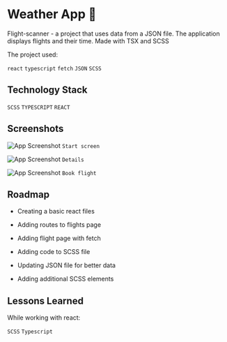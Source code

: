 
# Weather App 🎨
Flight-scanner - a project that uses data from a JSON file. The application displays flights and their time. Made with TSX and SCSS

The project used:

`react` `typescript` `fetch` `JSON` `SCSS` 


## Technology Stack

`SCSS` `TYPESCRIPT` `REACT`


## Screenshots

![App Screenshot](https://i2.paste.pics/8409deed0baad0c34b7afeeab3bf0ba4.png)
`Start screen`

![App Screenshot](https://i2.paste.pics/9ee5aac4858d54c1236584e661457a81.png)
`Details`

![App Screenshot](https://i2.paste.pics/3fe2143b948782e25bb1df25db477999.png)
`Book flight`
## Roadmap

- Creating a basic react files

- Adding routes to flights page

- Adding flight page with fetch

- Adding code to SCSS file

- Updating JSON file for better data

- Adding additional SCSS elements


## Lessons Learned

While working with react:

`SCSS` `Typescript`
